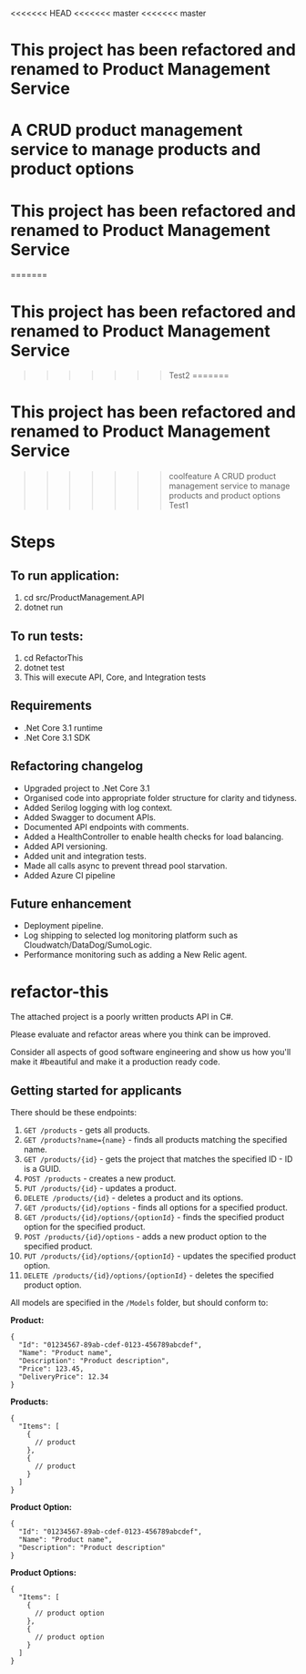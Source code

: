 <<<<<<< HEAD
<<<<<<< master
<<<<<<< master
# This project has been refactored and renamed to Product Management Service
A CRUD product management service to manage products and product options  
=======
# This project has been refactored and renamed to Product Management Service 
=======
# This project has been refactored and renamed to Product Management Service   
>>>>>>> Test2
=======
# This project has been refactored and renamed to Product Management Service   
>>>>>>> coolfeature
A CRUD product management service to manage products and product options
>>>>>>> Test1

# Steps

## To run application:
1. cd src/ProductManagement.API
2. dotnet run

## To run tests:
1. cd RefactorThis
2. dotnet test
3. This will execute API, Core, and Integration tests

## Requirements
- .Net Core 3.1 runtime
- .Net Core 3.1 SDK

## Refactoring changelog
- Upgraded project to .Net Core 3.1
- Organised code into appropriate folder structure for clarity and tidyness.
- Added Serilog logging with log context.
- Added Swagger to document APIs.
- Documented API endpoints with comments.
- Added a HealthController to enable health checks for load balancing.
- Added API versioning.
- Added unit and integration tests.
- Made all calls async to prevent thread pool starvation.
- Added Azure CI pipeline

## Future enhancement
- Deployment pipeline.
- Log shipping to selected log monitoring platform such as Cloudwatch/DataDog/SumoLogic.
- Performance monitoring such as adding a New Relic agent.


# refactor-this   
The attached project is a poorly written products API in C#.

Please evaluate and refactor areas where you think can be improved. 

Consider all aspects of good software engineering and show us how you'll make it #beautiful and make it a production ready code.

## Getting started for applicants   

There should be these endpoints:

1. `GET /products` - gets all products.
2. `GET /products?name={name}` - finds all products matching the specified name.
3. `GET /products/{id}` - gets the project that matches the specified ID - ID is a GUID.
4. `POST /products` - creates a new product.
5. `PUT /products/{id}` - updates a product.
6. `DELETE /products/{id}` - deletes a product and its options.
7. `GET /products/{id}/options` - finds all options for a specified product.
8. `GET /products/{id}/options/{optionId}` - finds the specified product option for the specified product.
9. `POST /products/{id}/options` - adds a new product option to the specified product.
10. `PUT /products/{id}/options/{optionId}` - updates the specified product option.
11. `DELETE /products/{id}/options/{optionId}` - deletes the specified product option.

All models are specified in the `/Models` folder, but should conform to:

**Product:**
```
{
  "Id": "01234567-89ab-cdef-0123-456789abcdef",
  "Name": "Product name",
  "Description": "Product description",
  "Price": 123.45,
  "DeliveryPrice": 12.34
}
```

**Products:**
```
{
  "Items": [
    {
      // product
    },
    {
      // product
    }
  ]
}
```

**Product Option:**
```
{
  "Id": "01234567-89ab-cdef-0123-456789abcdef",
  "Name": "Product name",
  "Description": "Product description"
}
```

**Product Options:**
```
{
  "Items": [
    {
      // product option
    },
    {
      // product option
    }
  ]
}
```
